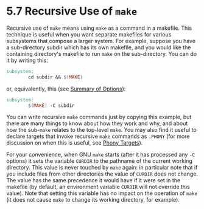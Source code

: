 # 5.7 Recursive Use of `make`

Recursive use of `make` means using `make` as a command in a makefile.
This technique is useful when you want separate makefiles for various subsystems that compose a larger system.
For example, suppose you have a sub-directory subdir which has its own makefile, and you would like the containing directory's makefile to run `make` on the sub-directory.
You can do it by writing this:

```makefile
subsystem:
        cd subdir && $(MAKE)
```

or, equivalently, this (see [Summary of Options](../running/options-summary)):

```makefile
subsystem:
        $(MAKE) -C subdir
```

You can write recursive `make` commands just by copying this example, but there are many things to know about how they work and why, and about how the sub-`make` relates to the top-level `make`.
You may also find it useful to declare targets that invoke recursive `make` commands as `.PHONY` (for more discussion on when this is useful, see [Phony Targets](../rules/phony-targets)).

For your convenience, when GNU `make` starts (after it has processed any `-C` options) it sets the variable `CURDIR` to the pathname of the current working directory.
This value is never touched by `make` again: in particular note that if you include files from other directories the value of `CURDIR` does not change.
The value has the same precedence it would have if it were set in the makefile (by default, an environment variable `CURDIR` will not override this value).
Note that setting this variable has no impact on the operation of `make` (it does not cause `make` to change its working directory, for example).
